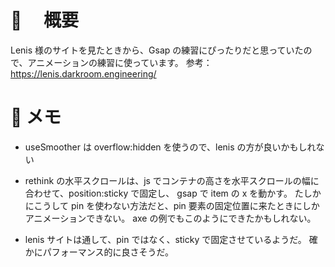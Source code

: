 # 🌈 　概要

Lenis 様のサイトを見たときから、Gsap の練習にぴったりだと思っていたので、アニメーションの練習に使っています。
参考：https://lenis.darkroom.engineering/

# 📝 メモ

- useSmoother は overflow:hidden を使うので、lenis の方が良いかもしれない

- rethink の水平スクロールは、js でコンテナの高さを水平スクロールの幅に合わせて、position:sticky で固定し、
  gsap で item の x を動かす。
  たしかにこうして pin を使わない方法だと、pin 要素の固定位置に来たときにしかアニメーションできない。
  axe の例でもこのようにできたかもしれない。

- lenis サイトは通して、pin ではなく、sticky で固定させているようだ。
  確かにパフォーマンス的に良さそうだ。
